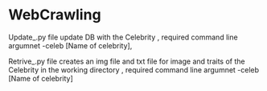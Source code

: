 # WebCrawling
Update_.py  file update DB with the Celebrity , required command line argumnet -celeb [Name of celebrity],


Retrive_.py  file creates an img file and txt file for image and traits of the Celebrity in the working directory , required command line argumnet -celeb [Name of celebrity]

